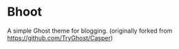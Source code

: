 # Bhoot

A simple Ghost theme for blogging.
(originally forked from https://github.com/TryGhost/Casper)
